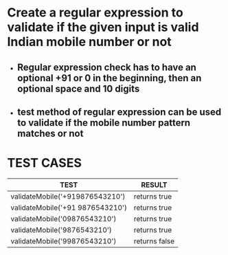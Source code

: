 # Create a regular expression to validate if the given input is valid Indian mobile number or not

- ## Regular expression check has to have an optional +91 or 0 in the beginning, then an optional space and 10 digits
- ## test method of regular expression can be used to validate if the mobile number pattern matches or not

# TEST CASES

| TEST                             | RESULT        |
| -------------------------------- | ------------- |
| validateMobile('+919876543210')  | returns true  |
| validateMobile('+91 9876543210') | returns true  |
| validateMobile('09876543210')    | returns true  |
| validateMobile('9876543210')     | returns true  |
| validateMobile('99876543210')    | returns false |
